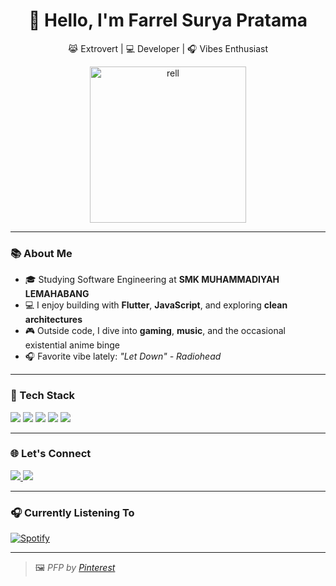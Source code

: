 
<h1 align="center">👋 Hello, I'm Farrel Surya Pratama</h1>
<p align="center">😹 Extrovert | 💻 Developer | 🎧 Vibes Enthusiast</p>

<p align="center">
  <img src="https://i.imgur.com/2L6xYZc.jpg" width="250" alt="rell"/>
</p>

---

### 📚 About Me

- 🎓 Studying Software Engineering at **SMK MUHAMMADIYAH LEMAHABANG**
- 💻 I enjoy building with **Flutter**, **JavaScript**, and exploring **clean architectures**
- 🎮 Outside code, I dive into **gaming**, **music**, and the occasional existential anime binge
- 🎧 Favorite vibe lately: _"Let Down" - Radiohead_

---

### 🚀 Tech Stack
<p>
  <img src="https://img.shields.io/badge/Dart-0175C2?style=for-the-badge&logo=dart&logoColor=white"/>
  <img src="https://img.shields.io/badge/Flutter-02569B?style=for-the-badge&logo=flutter&logoColor=white"/>
  <img src="https://img.shields.io/badge/JavaScript-F7DF1E?style=for-the-badge&logo=javascript&logoColor=black"/>
  <img src="https://img.shields.io/badge/Java-007396?style=for-the-badge&logo=java&logoColor=white"/>
  <img src="https://img.shields.io/badge/HTML-E34F26?style=for-the-badge&logo=html5&logoColor=white"/>
</p>

---

### 🌐 Let's Connect
<p>
  <a href="https://instagram.com/rel_zxlye" target="_blank">
    <img src="https://img.shields.io/badge/Instagram-E4405F?style=for-the-badge&logo=instagram&logoColor=white"/>
  </a>
  <a href="mailto:relufavcore@gmail.com">
    <img src="https://img.shields.io/badge/Gmail-D14836?style=for-the-badge&logo=gmail&logoColor=white"/>
  </a>
</p>

---

### 🎧 Currently Listening To
[![Spotify](https://spotify-github-profile.vercel.app/api/view?uid=9355767789ae4e31a1063e534bda9cf9&cover_image=true&theme=novatorem&bar_color=53b14f&bar_color_cover=true)](https://open.spotify.com/user/9355767789ae4e31a1063e534bda9cf9)


---

> 🖼️ *PFP by [Pinterest](https://pin.it/SDnqG4z1t)*

